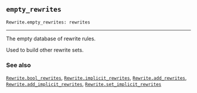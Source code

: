 ## `empty_rewrites`

``` hol4
Rewrite.empty_rewrites: rewrites
```

------------------------------------------------------------------------

The empty database of rewrite rules.

Used to build other rewrite sets.

### See also

[`Rewrite.bool_rewrites`](#Rewrite.bool_rewrites),
[`Rewrite.implicit_rewrites`](#Rewrite.implicit_rewrites),
[`Rewrite.add_rewrites`](#Rewrite.add_rewrites),
[`Rewrite.add_implicit_rewrites`](#Rewrite.add_implicit_rewrites),
[`Rewrite.set_implicit_rewrites`](#Rewrite.set_implicit_rewrites)
